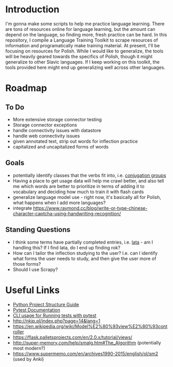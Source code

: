 # Introduction
I'm gonna make some scripts to help me practice language learning. There are tons of resources online for language learning, but the amount can depend on the language, so finding more, fresh practice can be hard. In this repository, I compile a Language Training Toolkit to scrape resources of information and programatically make training material.
At present, I'll be focusing on resources for Polish. While I would like to generalize, the tools will be heavily geared towards the specifics of Polish, though it might generalize to other Slavic languages. If I keep working on this toolkit, the tools provided here might end up generalizing well across other languages.


# Roadmap
## To Do
- More extensive storage connector testing
- Storage connector exceptions
- handle connectivity issues with datastore
- handle web connectivity issues
- given annotated text, strip out words for inflection practice
- capitalized and uncapitalized forms of words

## Goals
- potentially identify classes that the verbs fit into, i.e. [conjugation groups](https://www.polishpod101.com/blog/2020/10/05/polish-conjugations/)
- Having a place to get usage data will help me crawl better, and also tell me which words are better to prioritize in terms of adding it to vocabulary and deciding how much to train it with flash cards
- generalize language model use - right now, it's basically all for Polish, what happens when I add more languages?
- integrate https://www.raymond.cc/blog/write-or-type-chinese-character-captcha-using-handwriting-recognition/

## Standing Questions
- I think some terms have partially completed entries, i.e. [lata](https://en.wiktionary.org/wiki/lata) - am I handling this? If I find lata, do I end up finding rok?
- How can I tailor the inflection studying to the user? I.e. can I identify what forms the user needs to study, and then give the user more of those forms?
- Should I use Scrapy?


# Useful Links
- [Python Project Structure Guide](https://docs.python-guide.org/writing/structure/)
- [Pytest Documentation](https://docs.pytest.org/en/6.2.x/)
- [CLI usage for Running tests with pytest](https://zetcode.com/python/pytest/)
- http://nkjp.pl/index.php?page=14&lang=1
- https://en.wikipedia.org/wiki/Model%E2%80%93view%E2%80%93controller
- https://flask.palletsprojects.com/en/2.0.x/tutorial/views/
- http://super-memory.com/help/smalg.htm#The_Algorithm (potentially most modern?)
- https://www.supermemo.com/en/archives1990-2015/english/ol/sm2 (used by Anki)
